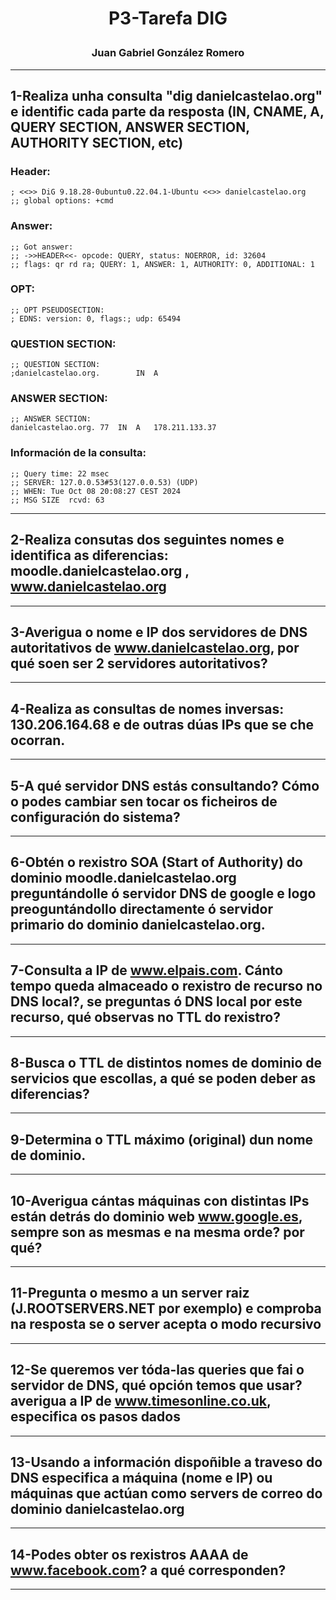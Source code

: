  <h1>
<p align=center>
P3-Tarefa DIG
</p>
</h1>
<h3>
<p align=center>
Juan Gabriel González Romero
</p>
</h3>

---
## 1-Realiza unha consulta "dig danielcastelao.org" e identific cada parte da resposta (IN, CNAME, A, QUERY SECTION, ANSWER SECTION, AUTHORITY SECTION, etc)

### Header:
``` 
; <<>> DiG 9.18.28-0ubuntu0.22.04.1-Ubuntu <<>> danielcastelao.org
;; global options: +cmd
```
### Answer:
```
;; Got answer:
;; ->>HEADER<<- opcode: QUERY, status: NOERROR, id: 32604
;; flags: qr rd ra; QUERY: 1, ANSWER: 1, AUTHORITY: 0, ADDITIONAL: 1
```
### OPT:
```
;; OPT PSEUDOSECTION:
; EDNS: version: 0, flags:; udp: 65494
```

### QUESTION SECTION:
```
;; QUESTION SECTION:
;danielcastelao.org.		IN	A
```


### ANSWER SECTION:
```
;; ANSWER SECTION:
danielcastelao.org.	77	IN	A	178.211.133.37
```


### Información de la consulta:
```
;; Query time: 22 msec
;; SERVER: 127.0.0.53#53(127.0.0.53) (UDP)
;; WHEN: Tue Oct 08 20:08:27 CEST 2024
;; MSG SIZE  rcvd: 63
```


---
## 2-Realiza consutas dos seguintes nomes e identifica as diferencias: moodle.danielcastelao.org , www.danielcastelao.org  
---
## 3-Averigua o nome e IP dos servidores de DNS autoritativos de www.danielcastelao.org, por qué soen ser 2 servidores autoritativos?
---
## 4-Realiza as consultas de nomes inversas: 130.206.164.68 e de outras dúas IPs que se che ocorran.
---
## 5-A qué servidor DNS estás consultando? Cómo o podes cambiar sen tocar os ficheiros de configuración do sistema?
---
## 6-Obtén o rexistro SOA (Start of Authority) do dominio  moodle.danielcastelao.org preguntándolle ó servidor DNS de google e logo preoguntándollo directamente ó servidor primario do dominio danielcastelao.org. 
---
## 7-Consulta a IP de www.elpais.com. Cánto tempo queda almaceado o rexistro de recurso no DNS local?, se preguntas ó DNS local por este recurso, qué observas no TTL do rexistro?
---
## 8-Busca o TTL de distintos nomes de dominio de servicios que escollas, a qué se poden deber as diferencias?
---
## 9-Determina o TTL máximo (original) dun nome de dominio.
---
## 10-Averigua cántas máquinas con distintas IPs están detrás do dominio web www.google.es, sempre son as mesmas e na mesma orde? por qué?
---
## 11-Pregunta o mesmo a un server raiz (J.ROOTSERVERS.NET por exemplo) e comproba na resposta se o server acepta o modo recursivo
---
## 12-Se queremos ver tóda-las queries que fai o servidor de DNS, qué opción temos que usar? averigua a IP de www.timesonline.co.uk, especifica os pasos dados
---
## 13-Usando a información dispoñible a traveso do DNS especifica a máquina (nome e IP) ou máquinas que actúan como servers de correo do dominio danielcastelao.org
---
## 14-Podes obter os rexistros AAAA de www.facebook.com? a qué corresponden?
---